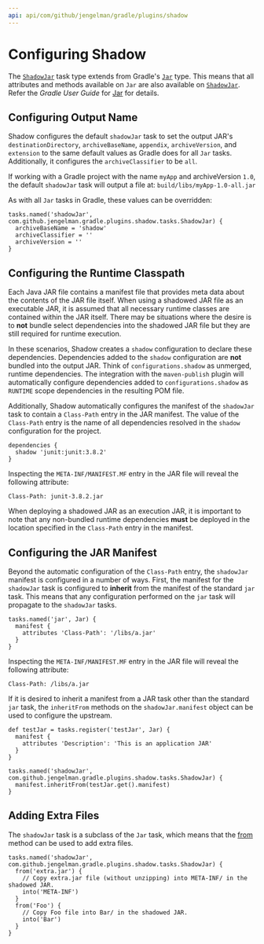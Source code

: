 ```yaml
---
api: api/com/github/jengelman/gradle/plugins/shadow
---
```


# Configuring Shadow

The [`ShadowJar`](https://gradleup.com/shadow/api/shadow/com.github.jengelman.gradle.plugins.shadow.tasks/-shadow-jar/index.html) task type extends from Gradle's
[`Jar`](https://docs.gradle.org/current/dsl/org.gradle.api.tasks.bundling.Jar.html) type.
This means that all attributes and methods available on `Jar` are also available on
[`ShadowJar`](https://gradleup.com/shadow/api/shadow/com.github.jengelman.gradle.plugins.shadow.tasks/-shadow-jar/index.html).
Refer the _Gradle User Guide_ for [Jar](https://docs.gradle.org/current/dsl/org.gradle.api.tasks.bundling.Jar.html) for
details.

## Configuring Output Name

Shadow configures the default `shadowJar` task to set the output JAR's `destinationDirectory`, `archiveBaseName`, `appendix`,
`archiveVersion`, and `extension` to the same default values as Gradle does for all `Jar` tasks.
Additionally, it configures the `archiveClassifier` to be `all`.

If working with a Gradle project with the name `myApp` and archiveVersion `1.0`, the default `shadowJar` task will output a
file at: `build/libs/myApp-1.0-all.jar`

As with all `Jar` tasks in Gradle, these values can be overridden:

    tasks.named('shadowJar', com.github.jengelman.gradle.plugins.shadow.tasks.ShadowJar) {
      archiveBaseName = 'shadow'
      archiveClassifier = ''
      archiveVersion = ''
    }

## Configuring the Runtime Classpath

Each Java JAR file contains a manifest file that provides meta data about the contents of the JAR file itself.
When using a shadowed JAR file as an executable JAR, it is assumed that all necessary runtime classes are contained
within the JAR itself.
There may be situations where the desire is to **not** bundle select dependencies into the shadowed JAR file but
they are still required for runtime execution.

In these scenarios, Shadow creates a `shadow` configuration to declare these dependencies.
Dependencies added to the `shadow` configuration are **not** bundled into the output JAR.
Think of `configurations.shadow` as unmerged, runtime dependencies.
The integration with the `maven-publish` plugin will automatically configure dependencies added
to `configurations.shadow` as `RUNTIME` scope dependencies in the resulting POM file.

Additionally, Shadow automatically configures the manifest of the `shadowJar` task to contain a `Class-Path` entry
in the JAR manifest.
The value of the `Class-Path` entry is the name of all dependencies resolved in the `shadow` configuration
for the project.

    dependencies {
      shadow 'junit:junit:3.8.2'
    }

Inspecting the `META-INF/MANIFEST.MF` entry in the JAR file will reveal the following attribute:

```property
Class-Path: junit-3.8.2.jar
```

When deploying a shadowed JAR as an execution JAR, it is important to note that any non-bundled runtime dependencies
**must** be deployed in the location specified in the `Class-Path` entry in the manifest.

## Configuring the JAR Manifest

Beyond the automatic configuration of the `Class-Path` entry, the `shadowJar` manifest is configured in a number of ways.
First, the manifest for the `shadowJar` task is configured to __inherit__ from the manifest of the standard `jar` task.
This means that any configuration performed on the `jar` task will propagate to the `shadowJar` tasks.

    tasks.named('jar', Jar) {
      manifest {
        attributes 'Class-Path': '/libs/a.jar'
      }
    }

Inspecting the `META-INF/MANIFEST.MF` entry in the JAR file will reveal the following attribute:

```property
Class-Path: /libs/a.jar
```

If it is desired to inherit a manifest from a JAR task other than the standard `jar` task, the `inheritFrom` methods
on the `shadowJar.manifest` object can be used to configure the upstream.

    def testJar = tasks.register('testJar', Jar) {
      manifest {
        attributes 'Description': 'This is an application JAR'
      }
    }
    
    tasks.named('shadowJar', com.github.jengelman.gradle.plugins.shadow.tasks.ShadowJar) {
      manifest.inheritFrom(testJar.get().manifest)
    }

## Adding Extra Files

The `shadowJar` task is a subclass of the `Jar` task, which means that the 
[from](https://docs.gradle.org/current/dsl/org.gradle.jvm.tasks.Jar.html#org.gradle.jvm.tasks.Jar:from(java.lang.Object,%20groovy.lang.Closure)) 
method can be used to add extra files.

    tasks.named('shadowJar', com.github.jengelman.gradle.plugins.shadow.tasks.ShadowJar) {
      from('extra.jar') {
        // Copy extra.jar file (without unzipping) into META-INF/ in the shadowed JAR.
        into('META-INF')
      }
      from('Foo') {
        // Copy Foo file into Bar/ in the shadowed JAR.
        into('Bar')
      }
    }
